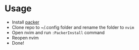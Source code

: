 # Usage
* Install [packer](https://github.com/wbthomason/packer.nvim)
* Clone repo to ~/.config folder and rename the folder to `nvim`
* Open nvim and run `:PackerInstall` command
* Reopen nvim
* Done!
